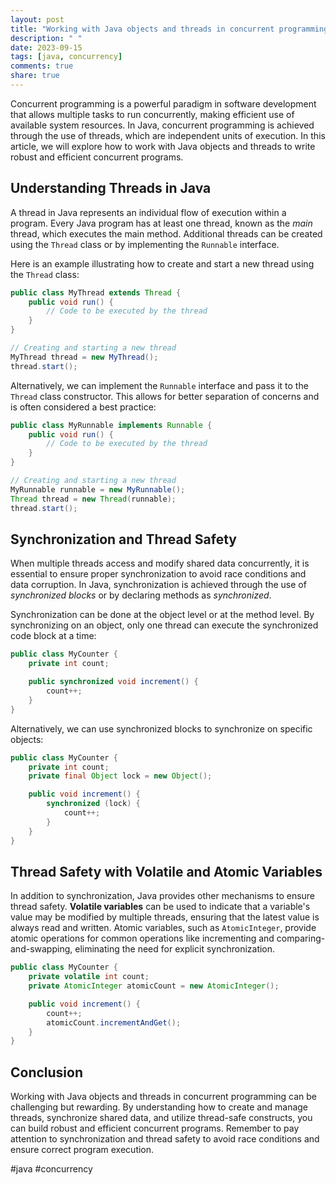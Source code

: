 ```yaml
---
layout: post
title: "Working with Java objects and threads in concurrent programming"
description: " "
date: 2023-09-15
tags: [java, concurrency]
comments: true
share: true
---
```


Concurrent programming is a powerful paradigm in software development that allows multiple tasks to run concurrently, making efficient use of available system resources. In Java, concurrent programming is achieved through the use of threads, which are independent units of execution. In this article, we will explore how to work with Java objects and threads to write robust and efficient concurrent programs.

## Understanding Threads in Java

A thread in Java represents an individual flow of execution within a program. Every Java program has at least one thread, known as the *main* thread, which executes the main method. Additional threads can be created using the `Thread` class or by implementing the `Runnable` interface.

Here is an example illustrating how to create and start a new thread using the `Thread` class:

```java
public class MyThread extends Thread {
    public void run() {
        // Code to be executed by the thread
    }
}

// Creating and starting a new thread
MyThread thread = new MyThread();
thread.start();
```

Alternatively, we can implement the `Runnable` interface and pass it to the `Thread` class constructor. This allows for better separation of concerns and is often considered a best practice:

```java
public class MyRunnable implements Runnable {
    public void run() {
        // Code to be executed by the thread
    }
}

// Creating and starting a new thread
MyRunnable runnable = new MyRunnable();
Thread thread = new Thread(runnable);
thread.start();
```

## Synchronization and Thread Safety

When multiple threads access and modify shared data concurrently, it is essential to ensure proper synchronization to avoid race conditions and data corruption. In Java, synchronization is achieved through the use of *synchronized blocks* or by declaring methods as *synchronized*.

Synchronization can be done at the object level or at the method level. By synchronizing on an object, only one thread can execute the synchronized code block at a time:

```java
public class MyCounter {
    private int count;

    public synchronized void increment() {
        count++;
    }
}
```

Alternatively, we can use synchronized blocks to synchronize on specific objects:

```java
public class MyCounter {
    private int count;
    private final Object lock = new Object();

    public void increment() {
        synchronized (lock) {
            count++;
        }
    }
}
```

## Thread Safety with Volatile and Atomic Variables

In addition to synchronization, Java provides other mechanisms to ensure thread safety. **Volatile variables** can be used to indicate that a variable's value may be modified by multiple threads, ensuring that the latest value is always read and written. Atomic variables, such as `AtomicInteger`, provide atomic operations for common operations like incrementing and comparing-and-swapping, eliminating the need for explicit synchronization.

```java
public class MyCounter {
    private volatile int count;
    private AtomicInteger atomicCount = new AtomicInteger();

    public void increment() {
        count++;
        atomicCount.incrementAndGet();
    }
}
```

## Conclusion

Working with Java objects and threads in concurrent programming can be challenging but rewarding. By understanding how to create and manage threads, synchronize shared data, and utilize thread-safe constructs, you can build robust and efficient concurrent programs. Remember to pay attention to synchronization and thread safety to avoid race conditions and ensure correct program execution.

#java #concurrency